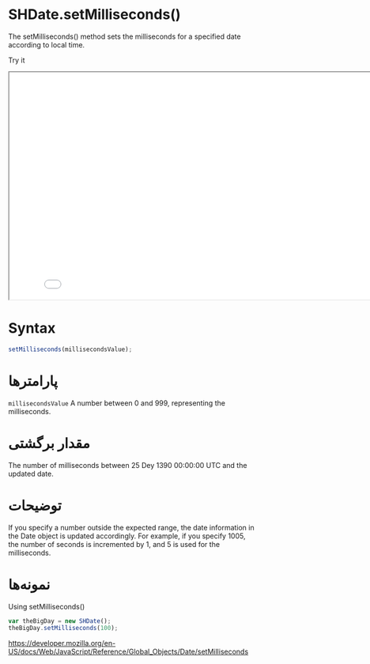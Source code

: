 # SHDate.setMilliseconds()

The setMilliseconds() method sets the milliseconds for a specified date according to local time.

Try it

<iframe style="width: 830px; height: 460px;" src="/SHDateTime-js/examples/live.html?function=getHours" title="MDN Web Docs Interactive Example" loading="lazy"></iframe>
<br/>

# Syntax

```js
setMilliseconds(millisecondsValue);
```

# پارامترها

<code dir="ltr">millisecondsValue</code>
A number between 0 and 999, representing the milliseconds.

# مقدار برگشتی

The number of milliseconds between 25 Dey 1390 00:00:00 UTC and the updated date.

# توضیحات

If you specify a number outside the expected range, the date information in the Date object is updated accordingly. For example, if you specify 1005, the number of seconds is incremented by 1, and 5 is used for the milliseconds.

# نمونه‌ها

Using setMilliseconds()

```js
var theBigDay = new SHDate();
theBigDay.setMilliseconds(100);
```

https://developer.mozilla.org/en-US/docs/Web/JavaScript/Reference/Global_Objects/Date/setMilliseconds
